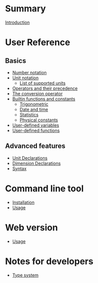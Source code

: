 # Summary

[Introduction](./introduction.md)

# User Reference

## Basics

- [Number notation]()
- [Unit notation]()
  - [List of supported units]()
- [Operators and their precedence]()
- [The conversion operator]()
- [Builtin functions and constants]()
  - [Trigonometric]()
  - [Date and time]()
  - [Statistics]()
  - [Physical constants]()
- [User-defined variables]()
- [User-defined functions]()

## Advanced features

- [Unit Declarations](./unit-declarations.md)
- [Dimension Declarations](./dimension-declarations.md)
- [Syntax]()

# Command line tool

- [Installation]()
- [Usage](./cli-usage.md)

# Web version

- [Usage]()

# Notes for developers

- [Type system](./type-system.md)
